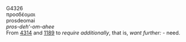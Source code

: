 G4326  
προσδέομαι  
prosdeomai  
*pros-deh‘-om-ahee*  
From [4314](g4314) and [1189](g1189) to *require* *additionally*, that
is, *want* *further:* - need.  
